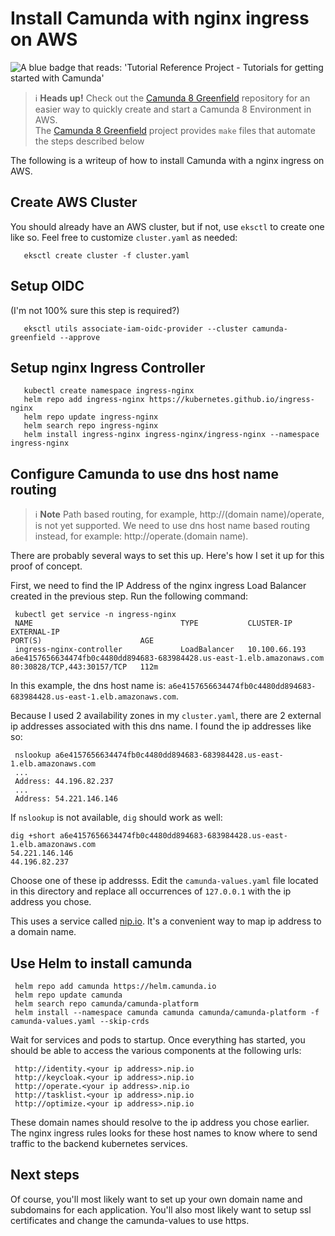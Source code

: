 # Install Camunda with nginx ingress on AWS

<img src="https://img.shields.io/badge/Tutorial%20Reference%20Project-Tutorials%20for%20getting%20started%20with%20Camunda-%2338A3E1" alt="A blue badge that reads: 'Tutorial Reference Project - Tutorials for getting started with Camunda'">


> :information_source: **Heads up!** Check out the [Camunda 8 Greenfield](https://github.com/camunda-community-hub/camunda8-greenfield-installation)
> repository for an easier way to quickly create and start a Camunda 8 Environment in AWS.  
> The [Camunda 8 Greenfield](https://github.com/camunda-community-hub/camunda8-greenfield-installation) project provides
> `make` files that automate the steps described below

The following is a writeup of how to install Camunda with a nginx ingress on AWS. 

## Create AWS Cluster

You should already have an AWS cluster, but if not, use `eksctl` to create one like so. 
Feel free to customize `cluster.yaml` as needed:  

       eksctl create cluster -f cluster.yaml

 ## Setup OIDC

(I'm not 100% sure this step is required?)

       eksctl utils associate-iam-oidc-provider --cluster camunda-greenfield --approve

## Setup nginx Ingress Controller

       kubectl create namespace ingress-nginx
       helm repo add ingress-nginx https://kubernetes.github.io/ingress-nginx
       helm repo update ingress-nginx
       helm search repo ingress-nginx
       helm install ingress-nginx ingress-nginx/ingress-nginx --namespace ingress-nginx

## Configure Camunda to use dns host name routing

> :information_source: **Note** Path based routing, for example, http://(domain name)/operate, is not yet supported. We 
> need to use dns host name based routing instead, for example: http://operate.(domain name).

There are probably several ways to set this up. Here's how I set it up for this proof of concept. 

First, we need to find the IP Address of the nginx ingress Load Balancer created in the previous step. Run the following 
command: 


     kubectl get service -n ingress-nginx
     NAME                                 TYPE           CLUSTER-IP      EXTERNAL-IP                                                              PORT(S)                      AGE
     ingress-nginx-controller             LoadBalancer   10.100.66.193   a6e4157656634474fb0c4480dd894683-683984428.us-east-1.elb.amazonaws.com   80:30828/TCP,443:30157/TCP   112m

In this example, the dns host name is: `a6e4157656634474fb0c4480dd894683-683984428.us-east-1.elb.amazonaws.com`. 

Because I used 2 availability zones in my `cluster.yaml`, there are 2 external ip addresses associated with this dns name. I found the ip addresses like so: 

     nslookup a6e4157656634474fb0c4480dd894683-683984428.us-east-1.elb.amazonaws.com
     ...
     Address: 44.196.82.237
     ...
     Address: 54.221.146.146

If `nslookup` is not available, `dig` should work as well:

    dig +short a6e4157656634474fb0c4480dd894683-683984428.us-east-1.elb.amazonaws.com
    54.221.146.146
    44.196.82.237

Choose one of these ip addresss. Edit the `camunda-values.yaml` file located
in this directory and replace all occurrences of `127.0.0.1` with the ip address you chose.

This uses a service called [nip.io](https://nip.io/). It's a convenient way to map ip address to a domain name. 

## Use Helm to install camunda

     helm repo add camunda https://helm.camunda.io
     helm repo update camunda
     helm search repo camunda/camunda-platform
     helm install --namespace camunda camunda camunda/camunda-platform -f camunda-values.yaml --skip-crds

Wait for services and pods to startup. Once everything has started, you should be able to access the various components
at the following urls: 

     http://identity.<your ip address>.nip.io
     http://keycloak.<your ip address>.nip.io
     http://operate.<your ip address>.nip.io
     http://tasklist.<your ip address>.nip.io
     http://optimize.<your ip address>.nip.io

These domain names should resolve to the ip address you chose earlier. The nginx ingress rules looks for these host
names to know where to send traffic to the backend kubernetes services. 

## Next steps

Of course, you'll most likely want to set up your own domain name and subdomains for each application. You'll also most likely
want to setup ssl certificates and change the camunda-values to use https.
